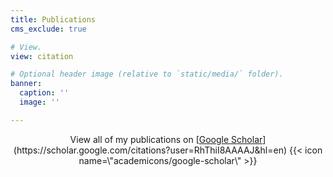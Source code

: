 ```yaml
---
title: Publications
cms_exclude: true

# View.
view: citation

# Optional header image (relative to `static/media/` folder).
banner:
  caption: ''
  image: ''

---
```

<div style='text-align: center;'>
View all of my publications on [<u>Google Scholar</u>](https://scholar.google.com/citations?user=RhThiI8AAAAJ&hl=en) {{< icon name=\"academicons/google-scholar\" >}}
